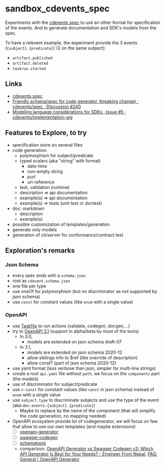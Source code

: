 # sandbox_cdevents_spec

Experiments with the [cdevents spec](https://github.com/cdevents/spec) to use an other format for specification of the events.
And to generate documentation and SDK's models from the spec.

To have a relevent example, the experiment provide the 3 events (`{subject}.{predicate}`) (2 on the same subject):

- `artifact.published`
- `artifact.deleted`
- `taskrun.started`

## Links

- [cdevents spec](https://github.com/cdevents/spec)
- [Friendly schema/spec for code generator (breaking change) · cdevents/spec · Discussion #240](https://github.com/cdevents/spec/discussions/240)
- [Modeling language considerations for SDKs · Issue #5 · cdevents/implementation-wg](https://github.com/cdevents/implementation-wg/issues/5)

## Features to Explore, to try

- specification store on several files
- code generation:
  - polymorphism for subject/predicate
  - typed scalars (aka "string" with format)
    - date-time
    - non-empty string
    - purl
    - uri-reference
  - test, validation (runtime)
  - description => api documentation
  - example(s) => api documentation
  - example(s) => tests (unit test or doctest)
- doc: markdown
  - description
  - example(s)
- possible customization of templates/generation
- generate only models
- generation of cli/server for conformance/contract test

## Exploration's remarks

### Json Schema

- every spec ends with a `schema.json`
- root as `cdevent.schema.json`
- one file per type
- use oneOf for polymorphism (but no discriminator as not supported by json schema)
- use `const` for constant values (like `enum` with a single value)

### OpenAPI

- use [Taskfile](https://taskfile.dev/) to run actions (validate, codegen, docgen,...)
- try to [OpenAPI 3.1](https://spec.openapis.org/oas/v3.1.0.html#schema-object) (support in alpha/beta by most of the tools)
  - In 3.0,
    - models are extended on json schema draft-07
  - In 3.1,
    - models are extended on json schema 2020-12
    - allow siblings info to $ref (like override of description)
    - allow const? (part of json schema 2020-12)
- use yaml format (less verbose than json, simpler for multi-line strings)
- create a root `api.yaml` file without `path`, we focus on the `components` part (the models)
- use of discriminator for subject/predicate
- use `x-const` for constant values (like `const` in json schema) instead of `enum` with a single value
- use `subject.type` to discriminate subjects and use the type of the event (aka `dev.events.{subject}.{predicate}`)
  - Maybe to replace by the name of the component (that will simplify the code generation, no mapping needed)
- OpenAPI ecosystem provide lot of codegenerator, we will focus on few that allow to use our own templates (and maybe extensions)
  - [ ] [openapi-generator](https://openapi-generator.tech/)
  - [ ] [swagger-codegen](https://github.com/swagger-api/swagger-codegen)
  - [ ] [schematools](https://github.com/kstasik/schema-tools)
  - comparison: [OpenAPI Generator vs Swagger Codegen v3: Which API Generator Is Best for Your Needs? - Engineer From Nepal](https://engineerfromnepal.com/blog/openapi-generator-vs-swagger-codegen-v3/), [FAQ: General | OpenAPI Generator](https://openapi-generator.tech/docs/faq/)
